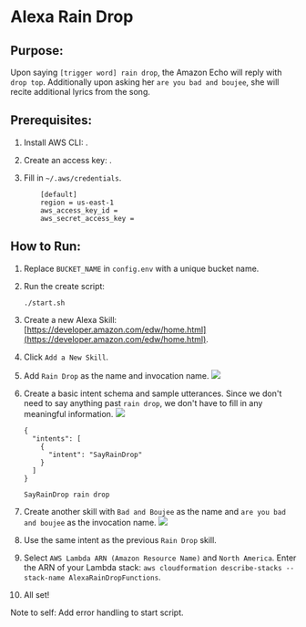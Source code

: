 # Alexa Rain Drop

## Purpose:
Upon saying `[trigger word] rain drop`, the Amazon Echo will reply with `drop top`. Additionally upon asking her `are you bad and boujee`, she will recite additional lyrics from the song.

## Prerequisites:
1. Install AWS CLI: [](http://docs.aws.amazon.com/cli/latest/userguide/installing.html).
2. Create an access key: [](https://aws.amazon.com/developers/access-keys/).
3. Fill in `~/.aws/credentials`.

    ```
        [default]
        region = us-east-1
        aws_access_key_id = 
        aws_secret_access_key = 
    ```

## How to Run:
1. Replace `BUCKET_NAME` in `config.env` with a unique bucket name.
2. Run the create script:

    ```
    ./start.sh
    ```

3. Create a new Alexa Skill: [https://developer.amazon.com/edw/home.html](https://developer.amazon.com/edw/home.html).
4. Click `Add a New Skill`.
5. Add `Rain Drop` as the name and invocation name.
    ![](https://i.imgur.com/Ul8yz2G.png)
6. Create a basic intent schema and sample utterances. Since we don't need to say anything past `rain drop`, we don't have to fill in any meaningful information.
    ![](https://i.imgur.com/TnVCh1z.png)

    ```
    {
      "intents": [
        {
          "intent": "SayRainDrop"
        }
      ]
    }
    ```

    ```
    SayRainDrop rain drop
    ```

7. Create another skill with `Bad and Boujee` as the name and `are you bad and boujee` as the invocation name.
    ![](https://i.imgur.com/N1S9jvV.png)
8. Use the same intent as the previous `Rain Drop` skill.
9. Select `AWS Lambda ARN (Amazon Resource Name)` and `North America`. Enter the ARN of your Lambda stack: `aws cloudformation describe-stacks --stack-name AlexaRainDropFunctions`.
10. All set!

Note to self: Add error handling to start script.
